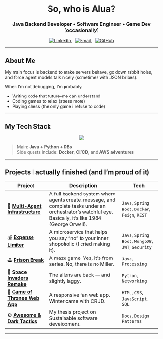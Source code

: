 <!-- HEADER -->
<h1 align="center">So, who is Alua?</h1>
<h3 align="center">Java Backend Developer • Software Engineer • Game Dev (occasionally)</h3>

<p align="center">
  <a href="https://www.linkedin.com/in/alua-rakhmankulova-424bbb28b/" target="_blank" style="margin-right: 10px;">
    <img src="https://img.shields.io/badge/LinkedIn-0077B5?style=for-the-badge&logo=linkedin&logoColor=white" alt="LinkedIn"/>
  </a>
  <a href="mailto:aluarakhmankulova2004@gmail.com" target="_blank" style="margin-right: 10px;">
    <img src="https://img.shields.io/badge/Email-D14836?style=for-the-badge&logo=gmail&logoColor=white" alt="Email"/>
  </a>
  <a href="https://github.com/ylylylimt" target="_blank">
    <img src="https://img.shields.io/badge/GitHub-181717?style=for-the-badge&logo=github&logoColor=white" alt="GitHub"/>
  </a>
</p>

---

## About Me

My main focus is backend to make servers behave, go down rabbit holes, and force agent models talk nicely (sometimes with JSON bribes). 

When I’m not debugging, I’m probably:
- Writing code that future-me can understand 
- Coding games to relax (stress more)
- Playing chess (the only game i refuse to code)
  
---

## My Tech Stack 

<p align="center">
  <img src="https://skillicons.dev/icons?i=java,spring,maven,docker,kuberenetes,mongodb,postgresql,python,html,css,js,git,linux" />
</p>

> Main: **Java + Python + DBs**  
> Side quests include: **Docker**, **CI/CD**, and **AWS adventures**

---

## Projects I actually finished (and I’m proud of it)

| Project | Description | Tech |
|----------|--------------|------|
| 🧩 **[Multi-Agent Infrastructure](https://github.com/ylylylimt/Multi_Agent_Infrastructure)** | A full backend system where agents create, message, and complete tasks under an orchestrator’s watchful eye. Basically, it’s like 1984 (George Orwell). | `Java`, `Spring Boot`, `Docker`, `Feign`, `REST` |
| 💰 **[Expense Limiter](https://github.com/yourusername/Expense-Limiter)** | A microservice that helps you say “no” to your inner shopoholic (I cried making it). | `Java`, `Spring Boot`, `MongoDB`, `JWT`, `Security` |
| 🕹️ **[Prison Break](https://github.com/yourusername/Prison-Break)** | A maze game. Yes, it's from series. No, there is no Miller. | `Java`, `Processing` |
| 👾 **[Space Invaders Remake](https://github.com/yourusername/Space-Invaders-Remake)** | The aliens are back — and slightly laggy. | `Python`, `Networking` |
| 🏰 **[Game of Thrones Web App](https://github.com/yourusername/Game-of-Thrones)** | A responsive fan web app. Winter came with CRUD. | `HTML`, `CSS`, `JavaScript`, `SQL` |
| ⚙️ **[Awesome & Dark Tactics](https://github.com/S2-group/AwesomeAndDarkTactics)** | My thesis project on Sustainable software development. | `Docs`, `Design Patterns` |

---
